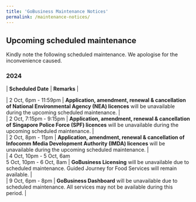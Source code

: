 ```yaml
---
title: 'GoBusiness Maintenance Notices'
permalink: /maintenance-notices/
---
```


## Upcoming scheduled maintenance

Kindly note the following scheduled maintenance. We apologise for the inconvenience caused. 


### 2024 

| **Scheduled Date** | **Remarks** |  

        
| 2 Oct, 6pm - 11:59pm | **Application, amendment, renewal & cancellation of National Environmental Agency (NEA) licences** will be unavailable during the upcoming scheduled maintenance. |       
| 2 Oct, 7:15pm - 9:15pm | **Application, amendment, renewal & cancellation of Singapore Police Force (SPF) licences** will be unavailable during the upcoming scheduled maintenance. |     
| 2 Oct, 8pm - 11pm | **Application, amendment, renewal & cancellation of Infocomm Media Development Authority (IMDA) licences** will be unavailable during the upcoming scheduled maintenance. |      
| 4 Oct, 10pm - 5 Oct, 6am<br>5 Oct, 10pm - 6 Oct, 8am | **GoBusiness Licensing** will be unavailable due to scheduled maintenance. Guided Journey for Food Services will remain available. |    
| 9 Oct, 6pm - 8pm | **GoBusiness Dashboard** will be unavailable due to scheduled maintenance. All services may not be available during this period. | 




<script src="/jquery/jquery.min.js"></script> <script src="/jquery/resize-tables.js"></script>
